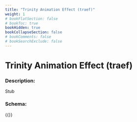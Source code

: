 ```yaml
---
title: "Trinity Animation Effect (traef)"
weight: 1
# bookFlatSection: false
# bookToc: true
bookHidden: true
bookCollapseSection: false
# bookComments: false
# bookSearchExclude: false
---
```

# Trinity Animation Effect (traef)

### Description:

Stub

### Schema:

{{<github repo="pkZukan/PokeDocs" file="/LA/Flatbuffers/Animation/traef.fbs" lang="ts">}}